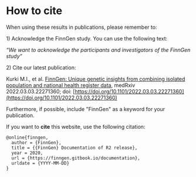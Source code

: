 # How to cite

When using these results in publications, please remember to:

1\)    Acknowledge the FinnGen study. You can use the following text:

_“We want to acknowledge the participants and investigators of the FinnGen study”_

2\)    Cite our latest publication:

Kurki M.I., et al. [FinnGen: Unique genetic insights from combining isolated population and national  health register data](https://www.medrxiv.org/content/10.1101/2022.03.03.22271360v1), medRxiv 2022.03.03.22271360; doi: [https://doi.org/10.1101/2022.03.03.22271360](https://doi.org/10.1101/2022.03.03.22271360)

Furthermore, if possible, include "FinnGen" as a keyword for your publication.



If you want to **cite** this website, use the following citation: &#x20;

```
@online{finngen,
  author = {FinnGen},
  title = {{FinnGen} Documentation of R2 release},
  year = 2020,
  url = {https://finngen.gitbook.io/documentation},
  urldate = {YYYY-MM-DD}
}
```

